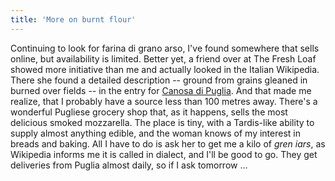 ```yaml
---
title: 'More on burnt flour'
---
```


Continuing to look for farina di grano arso, I've found somewhere that sells online, but availability is limited. Better yet, a friend over at The Fresh Loaf showed more initiative than me and actually looked in the Italian Wikipedia. There she found a detailed description -- ground from grains gleaned in burned over fields -- in the entry for [Canosa di Puglia](http://it.wikipedia.org/wiki/Canosa_di_Puglia). And that made me realize, that I probably have a source less than 100 metres away. There's a wonderful Pugliese grocery shop that, as it happens, sells the most delicious smoked mozzarella. The place is tiny, with a Tardis-like ability to supply almost anything edible, and the woman knows of my interest in breads and baking. All I have to do is ask her to get me a kilo of _gren iars_, as Wikipedia informs me it is called in dialect, and I'll be good to go. They get deliveries from Puglia almost daily, so if I ask tomorrow ...